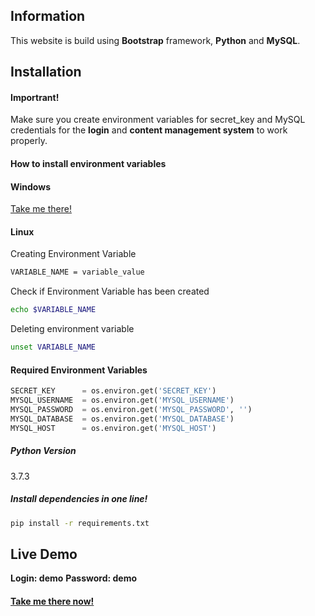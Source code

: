 ## Information
This website is build using **Bootstrap** framework, **Python** and **MySQL**.

## Installation
#### Importrant!
Make sure you create environment variables for secret_key and MySQL credentials for the **login** and **content management system** to work properly.

#### How to install environment variables
#### Windows
[Take me there!](https://www.computerhope.com/issues/ch000549.htm)

#### Linux
Creating Environment Variable
```bash
VARIABLE_NAME = variable_value
```
Check if Environment Variable has been created
```bash
echo $VARIABLE_NAME
```
Deleting environment variable
```bash
unset VARIABLE_NAME
```

#### Required Environment Variables
```py
SECRET_KEY      = os.environ.get('SECRET_KEY')
MYSQL_USERNAME  = os.environ.get('MYSQL_USERNAME')
MYSQL_PASSWORD  = os.environ.get('MYSQL_PASSWORD', '')
MYSQL_DATABASE  = os.environ.get('MYSQL_DATABASE')
MYSQL_HOST      = os.environ.get('MYSQL_HOST')
```

##### Python Version
3.7.3

##### Install dependencies in one line!
```bash
pip install -r requirements.txt
```

## Live Demo

**Login: demo**
**Password: demo**


#### [Take me there now!](https://ucpdemo.herokuapp.com)

